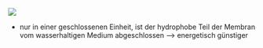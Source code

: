 ![](Pasted%20image%2020231020165621.png)
- nur in einer geschlossenen Einheit, ist der hydrophobe Teil der Membran vom wasserhaltigen Medium abgeschlossen --> energetisch günstiger 